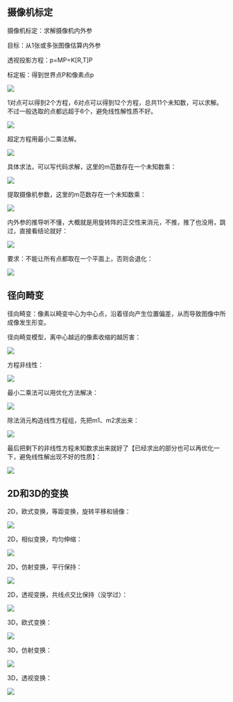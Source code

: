 ## 摄像机标定
摄像机标定：求解摄像机内外参

目标：从1张或多张图像估算内外参

透视投影方程：p=MP=K\[R,T\]P

标定板：得到世界点P和像素点p

![](attachments/Pasted%20image%2020251025142755.png)

1对点可以得到2个方程，6对点可以得到12个方程，总共11个未知数，可以求解。  
不过一般选取的点都远超于6个，避免线性解性质不好。

![](attachments/Pasted%20image%2020251025143142.png)

超定方程用最小二乘法解。

![](attachments/Pasted%20image%2020251025143551.png)

具体求法，可以写代码求解，这里的m范数存在一个未知数乘：

![](attachments/Pasted%20image%2020251025143811.png)

提取摄像机参数，这里的m范数存在一个未知数乘：

![](attachments/Pasted%20image%2020251025144016.png)

内外参的推导听不懂，大概就是用旋转阵的正交性来消元，不推，推了也没用，跳过，直接看结论就好：

![](attachments/Pasted%20image%2020251025145249.png)

要求：不能让所有点都取在一个平面上，否则会退化：

![](attachments/Pasted%20image%2020251025145455.png)

## 径向畸变
径向畸变：像素以畸变中心为中心点，沿着径向产生位置偏差，从而导致图像中所成像发生形变。

径向畸变模型，离中心越远的像素收缩的越厉害：

![](attachments/Pasted%20image%2020251025170558.png)

方程非线性：

![](attachments/Pasted%20image%2020251025172711.png)

最小二乘法可以用优化方法解决：

![](attachments/Pasted%20image%2020251025172811.png)

除法消元构造线性方程组，先把m1、m2求出来：

![](attachments/Pasted%20image%2020251025173133.png)

最后把剩下的非线性方程未知数求出来就好了【已经求出的部分也可以再优化一下，避免线性解出现不好的性质】：

![](attachments/Pasted%20image%2020251025173227.png)

## 2D和3D的变换
2D，欧式变换，等距变换，旋转平移和镜像：

![](attachments/Pasted%20image%2020251025181928.png)

2D，相似变换，均匀伸缩：

![](attachments/Pasted%20image%2020251025182003.png)

2D，仿射变换，平行保持：

![](attachments/Pasted%20image%2020251025182122.png)

2D，透视变换，共线点交比保持（没学过）：

![](attachments/Pasted%20image%2020251025182146.png)

3D，欧式变换：

![](attachments/Pasted%20image%2020251025182314.png)

3D，仿射变换：

![](attachments/Pasted%20image%2020251025182342.png)

3D，透视变换：

![](attachments/Pasted%20image%2020251025182351.png)